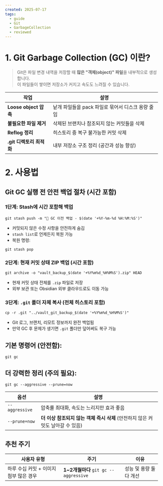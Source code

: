 ```yaml
---
created: 2025-07-17
tags:
  - guide
  - Git
  - GarbageCollection
  - reviewed
---
```

# 1. Git Garbage Collection (GC) 이란?

> Git은 파일 변경 내역을 저장할 때 **많은 "객체(object)" 파일**을 내부적으로 생성합니다.  
> 이 파일들이 쌓이면 저장소가 커지고 속도도 느려질 수 있습니다.

|작업|설명|
|---|---|
|**Loose object 압축**|낱개 파일들을 pack 파일로 묶어서 디스크 용량 줄임|
|**불필요한 파일 제거**|삭제된 브랜치나 참조되지 않는 커밋들을 삭제|
|**Reflog 정리**|히스토리 중 복구 불가능한 커밋 삭제|
|**.git 디렉토리 최적화**|내부 저장소 구조 정리 (공간과 성능 향상)|

# 2. 사용법

## Git GC 실행 전 안전 백업 절차 (시간 포함)
### 1단계: **Stash에 시간 포함해 백업**
```
git stash push -m "🛑 GC 이전 백업 - $(date '+%Y-%m-%d %H:%M:%S')"
```

- 커밋되지 않은 수정 사항을 안전하게 숨김
- `stash list`로 언제든지 복원 가능
- 복원 명령:
```
git stash pop
```


### 2단계: **현재 커밋 상태 ZIP 백업 (시간 포함)**
```
git archive -o "vault_backup_$(date '+%Y%m%d_%H%M%S').zip" HEAD
```
- 현재 커밋 상태 전체를 `.zip` 파일로 저장
- 외부 보관 또는 Obsidian 외부 클라우드로도 이동 가능

### 3단계: **`.git` 폴더 자체 복사 (전체 히스토리 포함)**
```
cp -r .git "../vault_git_backup_$(date '+%Y%m%d_%H%M%S')"
```
- Git 로그, 브랜치, 리모트 정보까지 완전 백업됨
- 만약 GC 후 문제가 생기면 `.git` 폴더만 덮어써도 복구 가능

## 기본 명령어 (안전함):
```
git gc
```

## 더 강력한 정리 (주의 필요):
```
git gc --aggressive --prune=now
```

| 옵션             | 설명                                               |
| -------------- | ------------------------------------------------ |
| `--aggressive` | 압축률 최대화, 속도는 느리지만 효과 좋음                          |
| `--prune=now`  | **더 이상 참조되지 않는 객체 즉시 삭제** (안전하지 않은 커밋도 날아갈 수 있음) |

## 추천 주기

| 사용자 유형                  | 주기                                | 이유                          |
| ----------------------- | --------------------------------- | --------------------------- |
| 하루 수십 커밋 + 이미지 첨부 많은 경우 | **1~2개월마다** `git gc --aggressive` | 성능 및 용량 둘 다 개선              |

